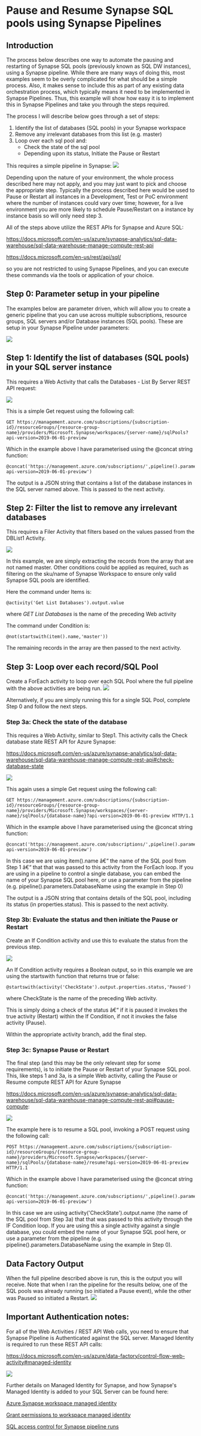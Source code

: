 # Pause and Resume Synapse SQL pools using Synapse Pipelines

## Introduction

The process below describes one way to automate the pausing and restarting of Synapse SQL pools (previously known as SQL DW instances), using a Synapse pipeline. While there are many ways of doing this, most examples seem to be overly complicated for what should be a simple process. Also, it makes sense to include this as part of any existing data orchestration process, which typically means it need to be implemented in Synapse Pipelines. Thus, this example will show how easy it is to implement this in Synapse Pipelines and take you through the steps required.

The process I will describe below goes through a set of steps:
<ol start="1">
<li>Identify the list of databases (SQL pools) in your Synapse workspace</li>
<li>Remove any irrelevant databases from this list (e.g. master)</li>
<li>Loop over each sql pool and:
 <ul>
  <li>Check the state of the sql pool</li>
  <li>Depending upon its status, Initiate the Pause or Restart</li>
 </ul>
</li>
</ol>
 
This requires a simple pipeline in Synapse:
![](images/simplepipeline.jpg)

Depending upon the nature of your environment, the whole process described here may not apply, and you may just want to pick and choose the appropriate step. Typically the process described here would be used to Pause or Restart all instances in a Development, Test or PoC environment where the number of instances could vary over time; however, for a live environment you are more likely to schedule Pause/Restart on a instance by instance basis so will only need step 3.

All of the steps above utilize the REST APIs for Synapse and Azure SQL:

 https://docs.microsoft.com/en-us/azure/synapse-analytics/sql-data-warehouse/sql-data-warehouse-manage-compute-rest-api
 
 https://docs.microsoft.com/en-us/rest/api/sql/

so you are not restricted to using Synapse Pipelines, and you can execute these commands via the tools or application of your choice.

## Step 0: Parameter setup in your pipeline
The examples below are parameter driven, which will allow you to create a generic pipeline that you can use across multiple subscriptions, resource groups, SQL servers and/or Database instances (SQL pools). These are setup in your Synapse Pipeline under parameters:

![](images/PipelineParameters.png)

## Step 1: Identify the list of databases (SQL pools) in your SQL server instance
This requires a Web Activity that calls the Databases - List By Server REST API request:

![](images/WebActivityListSQLPools.jpg)
 
This is a simple Get request using the following call:

<pre><code>GET https://management.azure.com/subscriptions/{subscription-id}/resourceGroups/{resource-group-name}/providers/Microsoft.Synapse/workspaces/{server-name}/sqlPools?api-version=2019-06-01-preview
</code></pre>

Which in the example above I have parameterised using the @concat string function:

<pre><code>@concat('https://management.azure.com/subscriptions/',pipeline().parameters.Subscription,'/resourceGroups/',pipeline().parameters.ResourceGroup,'/providers/Microsoft.Synapse/workspaces/',pipeline().parameters.ServerName,'/sqlPools?api-version=2019-06-01-preview')</code></pre>

The output is a JSON string that contains a list of the database instances in the SQL server named above. This is passed to the next activity.

## Step 2: Filter the list to remove any irrelevant databases
This requires a Filer Activity that filters based on the values passed from the DBList1 Activity.

![](images/FilterSQLPools.jpg)
 
In this example, we are simply extracting the records from the array that are not named master. Other conditions could be applied as required, such as filtering on the sku/name of Synapse Workspace to ensure only valid Synapse SQL pools are identified.

Here the command under Items is:
<pre><code>@activity('Get List Databases').output.value
</code></pre>

where <i>GET List Databases</i> is the name of the preceding Web activity

The command under Condition is: 
<pre><code>@not(startswith(item().name,'master'))</code></pre>

The remaining records in the array are then passed to the next activity.

## Step 3: Loop over each record/SQL Pool
Create a ForEach activity to loop over each SQL Pool where the full pipeline with the above activities are being run. 
![](images/LoopThroughSQLPools.jpg) 

Alternatively, if you are simply running this for a single SQL Pool, complete Step 0 and follow the next steps.

### Step 3a: Check the state of the database
This requires a Web Activity, similar to Step1. This activity calls the Check database state REST API for Azure Synapse:

  https://docs.microsoft.com/en-us/azure/synapse-analytics/sql-data-warehouse/sql-data-warehouse-manage-compute-rest-api#check-database-state

![](images/CheckSQLPoolState.jpg) 

This again uses a simple Get request using the following call:
<pre><code>GET https://management.azure.com/subscriptions/{subscription-id}/resourceGroups/{resource-group-name}/providers/Microsoft.Synapse/workspaces/{server-name}/sqlPools/{database-name}?api-version=2019-06-01-preview HTTP/1.1</code></pre>

Which in the example above I have parameterised using the @concat string function:

<pre><code>@concat('https://management.azure.com/subscriptions/',pipeline().parameters.Subscription,'/resourceGroups/',pipeline().parameters.ResourceGroup,'/providers/Microsoft.Synapse/workspaces/',pipeline().parameters.ServerName,'/sqlPools/',item().name,'?api-version=2019-06-01-preview')</code></pre>

In this case we are using item().name â€“ the name of the SQL pool from Step 1 â€“ that that was passed to this activity from the ForEach loop. If you are using in a pipeline to control a single database, you can embed the name of your Synapse SQL pool here, or use a parameter from the pipeline (e.g. pipeline().parameters.DatabaseName using the example in Step 0)

The output is a JSON string that contains details of the SQL pool, including its status (in properties.status). This is passed to the next activity.

### Step 3b: Evaluate the status and then initiate the Pause or Restart
Create an If Condition activity and use this to evaluate the status from the previous step.


![](images/CheckCondition.jpg) 

An If Condition activity requires a Boolean output, so in this example we are using the startswith function that returns true or false:

<pre><code>@startswith(activity('CheckState').output.properties.status,'Paused')</code></pre>

where CheckState is the name of the preceding Web activity.

This is simply doing a check of the status â€“ if it is paused it invokes the true activity (Restart) within the If Condition, if not it invokes the false activity (Pause).

Within the appropriate activity branch, add the final step.

### Step 3c: Synapse Pause or Restart
The final step (and this may be the only relevant step for some requirements), is to initiate the Pause or Restart of your Synapse SQL pool. This, like steps 1 and 3a, is a simple Web activity, calling the Pause or Resume compute REST API for Azure Synapse 

  https://docs.microsoft.com/en-us/azure/synapse-analytics/sql-data-warehouse/sql-data-warehouse-manage-compute-rest-api#pause-compute:

![](images/TrueConditionResume.jpg) 

The example here is to resume a SQL pool, invoking a POST request using the following call:

<pre><code>POST https://management.azure.com/subscriptions/{subscription-id}/resourceGroups/{resource-group-name}/providers/Microsoft.Synapse/workspaces/{server-name}/sqlPools/{database-name}/resume?api-version=2019-06-01-preview HTTP/1.1</code></pre> 

Which in the example above I have parameterised using the @concat string function:

<pre><code>@concat('https://management.azure.com/subscriptions/',pipeline().parameters.Subscription,'/resourceGroups/',pipeline().parameters.ResourceGroup,'/providers/Microsoft.Synapse/workspaces/',pipeline().parameters.ServerName,'/sqlPools/',activity('CheckState').output.name,'/resume?api-version=2019-06-01-preview')</code></pre> 

In this case we are using activity('CheckState').output.name (the name of the SQL pool from Step 3a) that that was passed to this activity through the IF Condition loop. If you are using this a single activity against a single database, you could embed the name of your Synapse SQL pool here, or use a parameter from the pipeline (e.g. pipeline().parameters.DatabaseName using the example in Step 0).

## Data Factory Output
When the full pipeline described above is run, this is the output you will receive. Note that when I ran the pipeline for the results below, one of the SQL pools was already running (so initiated a Pause event), while the other was Paused so initiated a Restart.
![](images/output.png) 

## Important Authentication notes:
For all of the Web Activities / REST API Web calls, you need to ensure that Synapse Pipeline is Authenticated against the SQL server. Managed Identity is required to run these REST API calls: 

  https://docs.microsoft.com/en-us/azure/data-factory/control-flow-web-activity#managed-identity

![](images/Authentication.jpg) 

Further details on Managed Identity for Synapse, and how Synapse's Managed Identity is added to your SQL Server can be found here:

<a href="https://docs.microsoft.com/en-us/azure/synapse-analytics/security/synapse-workspace-managed-identity">Azure Synapse workspace managed identity</a>

<a href="https://docs.microsoft.com/en-us/azure/synapse-analytics/security/how-to-grant-workspace-managed-identity-permissions">Grant permissions to workspace managed identity</a>

<a href="https://docs.microsoft.com/en-us/azure/synapse-analytics/security/how-to-set-up-access-control#step-73-sql-access-control-for-synapse-pipeline-runs">SQL access control for Synapse pipeline runs</a>
